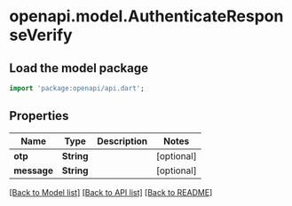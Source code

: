 # openapi.model.AuthenticateResponseVerify

## Load the model package
```dart
import 'package:openapi/api.dart';
```

## Properties
Name | Type | Description | Notes
------------ | ------------- | ------------- | -------------
**otp** | **String** |  | [optional] 
**message** | **String** |  | [optional] 

[[Back to Model list]](../README.md#documentation-for-models) [[Back to API list]](../README.md#documentation-for-api-endpoints) [[Back to README]](../README.md)


